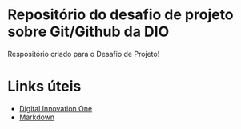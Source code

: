 # Repositório do desafio de projeto sobre Git/Github da DIO
Respositório criado para o Desafio de Projeto!

<h1>Links úteis</h1>

- [Digital Innovation One](https://digitalinnovation.one/ "Acelere sua carreira na velocidade do mercado!")
- [Markdown](https://www.markdownguide.org "Everything you need to learn Markdown!")
